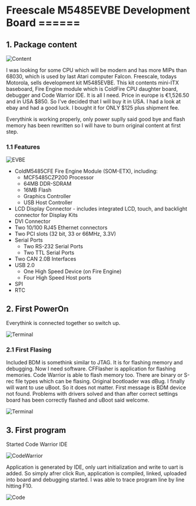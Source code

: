 # Freescale M5485EVBE Development Board ======

## 1. Package content

![Content](/images/m5485evbecontents.png)

I was looking for some CPU which will be modern and has more MIPs than 68030, which is used by last Atari computer Falcon. Freescale, todays Motorola, sells development kit M5485EVBE. This kit contents mini-ITX baseboard, Fire Engine module which is ColdFire CPU daughter board, debugger and Code Warrior IDE. It is all I need. Price in europe is €1,526.50 and in USA $850. So I've decided that I will buy it in USA. I had a look at ebay and had a good luck. I bought it for ONLY $125 plus shipment fee. 

Everythink is working properly, only power suplly said good bye and flash memory has been rewritten so I will have to burn original content at first step.

### 1.1 Features 

![EVBE](/images/m5485evbe.jpg)

  * ColdM5485CFE Fire Engine Module (SOM-ETX), including: 
    * MCF5485CZP200 Processor 
    * 64MB DDR-SDRAM 
    * 16MB Flash 
    * Graphics Controller 
    * USB Host Controller 
  * LCD Display Connector - includes integrated LCD, touch, and backlight connector for Display Kits 
  * DVI Connector 
  * Two 10/100 RJ45 Ethernet connectors 
  * Two PCI slots (32 bit, 33 or 66MHz, 3.3V) 
  * Serial Ports 
    * Two RS-232 Serial Ports 
    * Two TTL Serial Ports 
  * Two CAN 2.0B Interfaces 
  * USB 2.0 
    * One High Speed Device (on Fire Engine) 
    * Four High Speed Host ports 
  * SPI 
  * RTC 

## 2. First PowerOn

Everythink is connected together so switch up.

![Terminal](/images/s_terminal1.png)

### 2.1 First Flasing

Included BDM is somethink similar to JTAG. It is for flashing memory and debugging. Now I need software. CFFlasher is application for flashing memories. Code Warrior is able to flash memory too. There are binary or S-rec file types which can be flasing. Original bootloader was dBug. I finally will want to use uBoot. So it does not matter. First message is BDM device not found. Problems with drivers solved and than after correct settings board has been correctly flashed and uBoot said welcome.

![Terminal](/images/s_terminal2.png)

## 3. First program

Started Code Warrior IDE

![CodeWarrior](/images/cw.jpg)

Application is generated by IDE, only uart initialization and write to uart is added. So simply afrer click Run, application is compiled, linked, uploaded into board and debugging started. I was able to trace program line by line hitting F10.

![Code](/images/code1.png)
